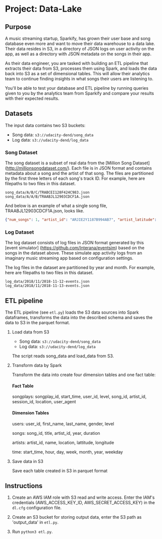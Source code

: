 # Project: Data-Lake  

## Purpose

A music streaming startup, Sparkify, has grown their user base and song database even more and want to move their data warehouse to a data lake. Their data resides in S3, in a directory of JSON logs on user activity on the app, as well as a directory with JSON metadata on the songs in their app.

As their data engineer, you are tasked with building an ETL pipeline that extracts their data from S3, processes them using Spark, and loads the data back into S3 as a set of dimensional tables. This will allow their analytics team to continue finding insights in what songs their users are listening to.

You'll be able to test your database and ETL pipeline by running queries given to you by the analytics team from Sparkify and compare your results with their expected results.

## Datasets

The input data contains two S3 buckets:
* Song data: `s3://udacity-dend/song_data`
* Log data: `s3://udacity-dend/log_data`

### Song Dataset

The song dataset is a subset of real data from the [Million Song Dataset] (http://millionsongdataset.com/). Each file is in JSON format and contains metadata about a song and the artist of that song. The files are partitioned by the first three letters of each song's track ID. For example, here are filepaths to two files in this dataset.

```
song_data/A/B/C/TRABCEI128F424C983.json
song_data/A/A/B/TRAABJL12903CDCF1A.json
```

And below is an example of what a single song file, TRAABJL12903CDCF1A.json, looks like.

```json
{"num_songs": 1, "artist_id": "ARJIE2Y1187B994AB7", "artist_latitude": null, "artist_longitude": null, "artist_location": "", "artist_name": "Line Renaud", "song_id": "SOUPIRU12A6D4FA1E1", "title": "Der Kleine Dompfaff", "duration": 152.92036, "year": 0}
```

### Log Dataset

The log dataset consists of log files in JSON format generated by this [event simulator] (https://github.com/Interana/eventsim) based on the songs in the dataset above. These simulate app activity logs from an imaginary music streaming app based on configuration settings.

The log files in the dataset are partitioned by year and month. For example, here are filepaths to two files in this dataset.

```
log_data/2018/11/2018-11-12-events.json
log_data/2018/11/2018-11-13-events.json
```

## ETL pipeline

The ETL pipeline (see `etl.py`) loads the S3 data sources into Spark dataframes, transforms the data into the described schema and saves the data to S3 in the parquet format.

1.  Load data from S3
    
    -   Song data:  `s3://udacity-dend/song_data`
    -   Log data:  `s3://udacity-dend/log_data`
    
    The script reads song_data and load_data from S3.
    
2.  Transform data by Spark
    
    Transform the data into create four dimension tables and one fact table: 
    
    #### Fact Table
    
    songplays: songplay_id, start_time, user_id, level, song_id, artist_id, session_id, location, user_agent

    #### Dimension Tables
    
    users: user_id, first_name, last_name, gender, level

    songs: song_id, title, artist_id, year, duration

    artists: artist_id, name, location, lattitude, longitude

    time: start_time, hour, day, week, month, year, weekday
    
3.  Save data in S3
    
    Save each table created in S3 in parquet format

## Instructions

1. Create an AWS IAM role with S3 read and write access. Enter the IAM's credentials (AWS_ACCESS_KEY_ID, AWS_SECRET_ACCESS_KEY) in the `dl.cfg` configuration file.  

2. Create an S3 bucket for storing output data, enter the S3 path as 'output_data' in `etl.py`.  

3. Run `python3 etl.py`.